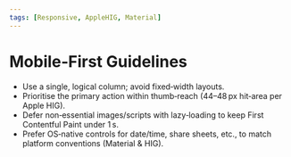 ```yaml
---
tags: [Responsive, AppleHIG, Material]
---
```


# Mobile‑First Guidelines

* Use a single, logical column; avoid fixed‑width layouts.
* Prioritise the primary action within thumb‑reach (44–48 px hit‑area per Apple HIG).
* Defer non‑essential images/scripts with lazy‑loading to keep First Contentful Paint under 1 s.
* Prefer OS‑native controls for date/time, share sheets, etc., to match platform conventions (Material & HIG).
